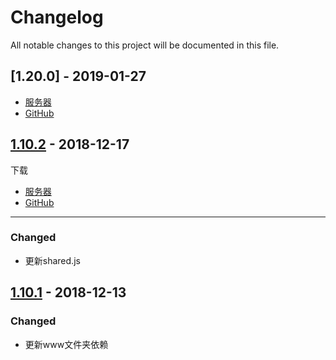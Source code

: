 # Changelog

All notable changes to this project will be documented in this file.

## [1.20.0] - 2019-01-27

- [服务器](/download/1.20.0/noide.zip)
- [GitHub](https://github.com/iwangbowen/server-hosting-fs/releases/download/1.20.0/noide.zip)

## [1.10.2] - 2018-12-17

下载

- [服务器](/download/1.10.2/noide.zip)
- [GitHub](https://github.com/iwangbowen/server-hosting-fs/releases/download/1.10.2/noide.zip)

---

### Changed

- 更新shared.js

## [1.10.1] - 2018-12-13

### Changed

- 更新www文件夹依赖

[1.10.2]: https://github.com/iwangbowen/server-hosting-fs/compare/6f9b5e9ef2a5dd5d6f2c7181252db78c572c5d46...8ef15eed12102fd1ce84253c5ad59ca0a6d0ac16
[1.10.1]: https://github.com/iwangbowen/server-hosting-fs/compare/12028c4494c3e0e79c005d4c142c2a534a3f1758...6f9b5e9ef2a5dd5d6f2c7181252db78c572c5d46

[^1]: GitHub为备用下载。如果当前网络环境无法从GitHub下载，请直接从服务器链接下载。